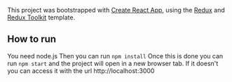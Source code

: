 This project was bootstrapped with [Create React App](https://github.com/facebook/create-react-app), using the [Redux](https://redux.js.org/) and [Redux Toolkit](https://redux-toolkit.js.org/) template.

## How to run
You need node.js Then you can run `npm install`
Once this is done you can run `npm start` and the project will open in a new browser tab. If it doesn't you can access it with the url http://localhost:3000
